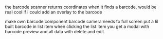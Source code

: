 the barcode scanner returns coordinates when it finds a barcode, would be real cool if i could add an overlay to the barcode

make own barcode component
barcode camera needs to full screen
put a lil built barcode in list item
when clicking the list item you get a modal with barcode preview and all data
	with delete and edit